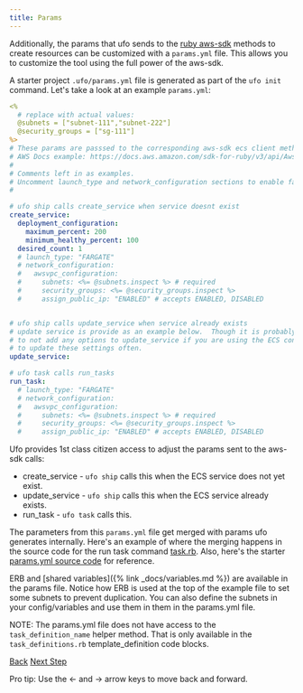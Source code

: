 ```yaml
---
title: Params
---
```


Additionally, the params that ufo sends to the [ruby aws-sdk](https://docs.aws.amazon.com/sdk-for-ruby/v3/api/Aws/ECS/Client.html#run_task-instance_method) methods to create resources can be customized with a `params.yml` file.  This allows you to customize the tool using the full power of the aws-sdk.

A starter project `.ufo/params.yml` file is generated as part of the `ufo init` command. Let's take a look at an example `params.yml`:

```yaml
<%
  # replace with actual values:
  @subnets = ["subnet-111","subnet-222"]
  @security_groups = ["sg-111"]
%>
# These params are passsed to the corresponding aws-sdk ecs client methods.
# AWS Docs example: https://docs.aws.amazon.com/sdk-for-ruby/v3/api/Aws/ECS/Client.html#run_task-instance_method
#
# Comments left in as examples.
# Uncomment launch_type and network_configuration sections to enable fargate.
#

# ufo ship calls create_service when service doesnt exist
create_service:
  deployment_configuration:
    maximum_percent: 200
    minimum_healthy_percent: 100
  desired_count: 1
  # launch_type: "FARGATE"
  # network_configuration:
  #   awsvpc_configuration:
  #     subnets: <%= @subnets.inspect %> # required
  #     security_groups: <%= @security_groups.inspect %>
  #     assign_public_ip: "ENABLED" # accepts ENABLED, DISABLED


# ufo ship calls update_service when service already exists
# update service is provide as an example below.  Though it is probably better
# to not add any options to update_service if you are using the ECS console
# to update these settings often.
update_service:

# ufo task calls run_tasks
run_task:
  # launch_type: "FARGATE"
  # network_configuration:
  #   awsvpc_configuration:
  #     subnets: <%= @subnets.inspect %> # required
  #     security_groups: <%= @security_groups.inspect %>
  #     assign_public_ip: "ENABLED" # accepts ENABLED, DISABLED
```

Ufo provides 1st class citizen access to adjust the params sent to the aws-sdk calls:

* create_service - `ufo ship` calls this when the ECS service does not yet exist.
* update_service - `ufo ship` calls this when the ECS service already exists.
* run_task - `ufo task` calls this.

The parameters from this `params.yml` file get merged with params ufo generates internally.  Here's an example of where the merging happens in the source code for the run task command [task.rb](https://github.com/tongueroo/ufo/blob/90f12df035843528770122deb328d150249a25e2/lib/ufo/task.rb#L20).  Also, here's the starter [params.yml source code](https://github.com/tongueroo/ufo/blob/master/lib/template/.ufo/params.yml) for reference.

ERB and [shared variables]({% link _docs/variables.md %}) are available in the params file.  Notice how ERB is used at the top of the example file to set some subnets to prevent duplication. You can also define the subnets in your config/variables and use them in them in the params.yml file.

NOTE: The params.yml file does not have access to the `task_definition_name` helper method. That is only available in the `task_definitions.rb` template_definition code blocks.

<a id="prev" class="btn btn-basic" href="{% link _docs/settings.md %}">Back</a>
<a id="next" class="btn btn-primary" href="{% link _docs/ufo-env.md %}">Next Step</a>
<p class="keyboard-tip">Pro tip: Use the <- and -> arrow keys to move back and forward.</p>

